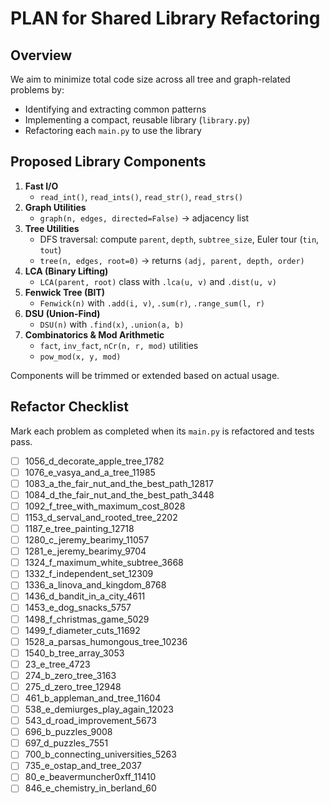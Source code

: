 # PLAN for Shared Library Refactoring

## Overview
We aim to minimize total code size across all tree and graph-related problems by:
- Identifying and extracting common patterns
- Implementing a compact, reusable library (`library.py`)
- Refactoring each `main.py` to use the library

## Proposed Library Components
1. **Fast I/O**
   - `read_int()`, `read_ints()`, `read_str()`, `read_strs()`
2. **Graph Utilities**
   - `graph(n, edges, directed=False)` → adjacency list
3. **Tree Utilities**
   - DFS traversal: compute `parent`, `depth`, `subtree_size`, Euler tour (`tin`, `tout`)
   - `tree(n, edges, root=0)` → returns `(adj, parent, depth, order)`
4. **LCA (Binary Lifting)**
   - `LCA(parent, root)` class with `.lca(u, v)` and `.dist(u, v)`
5. **Fenwick Tree (BIT)**
   - `Fenwick(n)` with `.add(i, v)`, `.sum(r)`, `.range_sum(l, r)`
6. **DSU (Union-Find)**
   - `DSU(n)` with `.find(x)`, `.union(a, b)`
7. **Combinatorics & Mod Arithmetic**
   - `fact`, `inv_fact`, `nCr(n, r, mod)` utilities
   - `pow_mod(x, y, mod)`

Components will be trimmed or extended based on actual usage.

## Refactor Checklist
Mark each problem as completed when its `main.py` is refactored and tests pass.

- [ ] 1056_d_decorate_apple_tree_1782
- [ ] 1076_e_vasya_and_a_tree_11985
- [ ] 1083_a_the_fair_nut_and_the_best_path_12817
- [ ] 1084_d_the_fair_nut_and_the_best_path_3448
- [ ] 1092_f_tree_with_maximum_cost_8028
- [ ] 1153_d_serval_and_rooted_tree_2202
- [ ] 1187_e_tree_painting_12718
- [ ] 1280_c_jeremy_bearimy_11057
- [ ] 1281_e_jeremy_bearimy_9704
- [ ] 1324_f_maximum_white_subtree_3668
- [ ] 1332_f_independent_set_12309
- [ ] 1336_a_linova_and_kingdom_8768
- [ ] 1436_d_bandit_in_a_city_4611
- [ ] 1453_e_dog_snacks_5757
- [ ] 1498_f_christmas_game_5029
- [ ] 1499_f_diameter_cuts_11692
- [ ] 1528_a_parsas_humongous_tree_10236
- [ ] 1540_b_tree_array_3053
- [ ] 23_e_tree_4723
- [ ] 274_b_zero_tree_3163
- [ ] 275_d_zero_tree_12948
- [ ] 461_b_appleman_and_tree_11604
- [ ] 538_e_demiurges_play_again_12023
- [ ] 543_d_road_improvement_5673
- [ ] 696_b_puzzles_9008
- [ ] 697_d_puzzles_7551
- [ ] 700_b_connecting_universities_5263
- [ ] 735_e_ostap_and_tree_2037
- [ ] 80_e_beavermuncher0xff_11410
- [ ] 846_e_chemistry_in_berland_60

